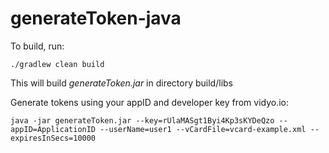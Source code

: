 # generateToken-java

To build, run:

    ./gradlew clean build
    
This will build *generateToken.jar* in directory build/libs
    
Generate tokens using your appID and developer key from vidyo.io:

    java -jar generateToken.jar --key=rUlaMASgt1Byi4Kp3sKYDeQzo --appID=ApplicationID --userName=user1 --vCardFile=vcard-example.xml --expiresInSecs=10000
